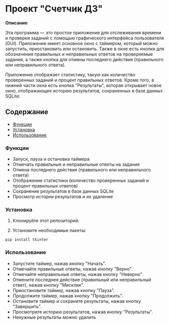 # Проект "Счетчик ДЗ"

**Описание**

Эта программа — это простое приложение для отслеживания времени и проверки заданий с помощью графического интерфейса пользователя (GUI). Приложение имеет основное окно с таймером, который можно запустить, приостановить или остановить. Также в окне есть кнопки для обозначения правильных и неправильных ответов на проверяемые задания, а также кнопка для отмены последнего действия (правильного или неправильного ответа).

Приложение отображает статистику, такую как количество проверенных заданий и процент правильных ответов. Кроме того, в нижней части окна есть кнопка "Результаты", которая открывает новое окно, отображающее историю результатов, сохраненных в базе данных SQLite.

## Содержание

- [Функции](#функции)
- [Установка](#установка)
- [Использование](#использование)

### Функции

- Запуск, пауза и остановка таймера
- Отмечать правильные и неправильные ответы на задания
- Отмена последнего действия (правильного или неправильного ответа)
- Отображение статистики (количество проверенных заданий и процент правильных ответов)
- Сохранение результатов в базе данных SQLite
- Просмотр истории результатов и их удаление

### Установка

1. Клонируйте этот репозиторий:

2. Установите необходимые пакеты:

`pip install tkinter`


### Использование

- Запустите таймер, нажав кнопку "Начать".
- Отмечайте правильные ответы, нажав кнопку "Верно".
- Отмечайте неправильные ответы, нажав кнопку "Неверно".
- Отмените последнее действие (правильный или неправильный ответ), нажав кнопку "Мисклик".
- Приостановите таймер, нажав кнопку "Пауза".
- Продолжите таймер, нажав кнопку "Продолжить".
- Остановите таймер и сохраните результаты, нажав кнопку "Завершить".
- Просмотрите историю результатов, нажав кнопку "Результаты".
- Ненужные результаты можно удалить
